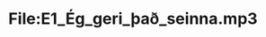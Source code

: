 ---
title: File:E1_Ég_geri_það_seinna.mp3
recording of: Ég geri það seinna.
reading speed: slow
speaker: E
license: CC0
---
